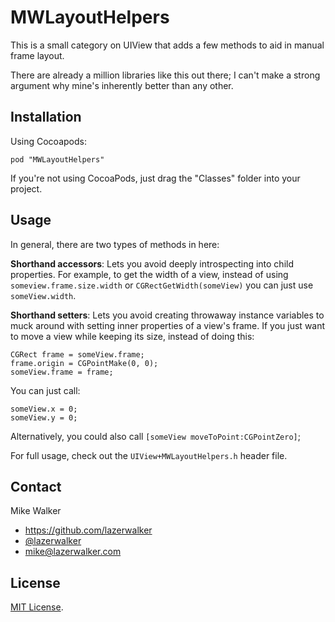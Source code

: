 

# MWLayoutHelpers

This is a small category on UIView that adds a few methods to aid in manual frame layout.

There are already a million libraries like this out there; I can't make a strong argument why mine's inherently better than any other.

## Installation
Using Cocoapods:

    pod "MWLayoutHelpers"

If you're not using CocoaPods, just drag the "Classes" folder into your project.


## Usage
In general, there are two types of methods in here:

**Shorthand accessors**: Lets you avoid deeply introspecting into child properties. For example, to get the width of a view, instead of using `someview.frame.size.width` or `CGRectGetWidth(someView)` you can just use `someView.width`.

**Shorthand setters**: Lets you avoid creating throwaway instance variables to muck around with setting inner properties of a view's frame. If you just want to move a view while keeping its size, instead of doing this:

    CGRect frame = someView.frame;
    frame.origin = CGPointMake(0, 0);
    someView.frame = frame;

You can just call:

    someView.x = 0;
    someView.y = 0;

Alternatively, you could also call `[someView moveToPoint:CGPointZero]`;

For full usage, check out the `UIView+MWLayoutHelpers.h` header file.


## Contact
Mike Walker

* https://github.com/lazerwalker
* [@lazerwalker](https://twitter.com/lazerwalker)
* mike@lazerwalker.com

## License
[MIT License](https://github.com/lazerwalker/MWLayoutHelpers/blob/master/LICENSE).
